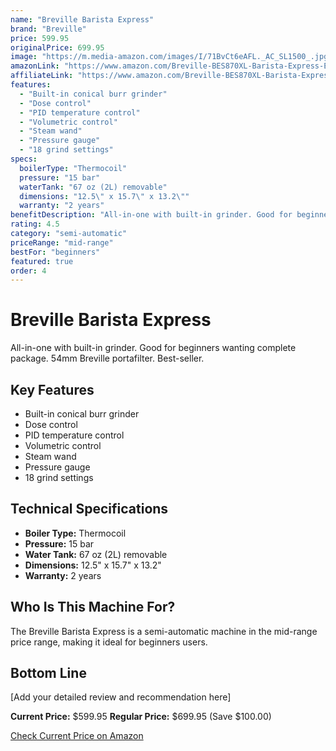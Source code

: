```yaml
---
name: "Breville Barista Express"
brand: "Breville"
price: 599.95
originalPrice: 699.95
image: "https://m.media-amazon.com/images/I/71BvCt6eAFL._AC_SL1500_.jpg"
amazonLink: "https://www.amazon.com/Breville-BES870XL-Barista-Express-Espresso/dp/B00CH9QWOU?tag=homeespressohub-20"
affiliateLink: "https://www.amazon.com/Breville-BES870XL-Barista-Express-Espresso/dp/B00CH9QWOU?tag=homeespressohub-20"
features:
  - "Built-in conical burr grinder"
  - "Dose control"
  - "PID temperature control"
  - "Volumetric control"
  - "Steam wand"
  - "Pressure gauge"
  - "18 grind settings"
specs:
  boilerType: "Thermocoil"
  pressure: "15 bar"
  waterTank: "67 oz (2L) removable"
  dimensions: "12.5\" x 15.7\" x 13.2\""
  warranty: "2 years"
benefitDescription: "All-in-one with built-in grinder. Good for beginners wanting complete package. 54mm Breville portafilter. Best-seller."
rating: 4.5
category: "semi-automatic"
priceRange: "mid-range"
bestFor: "beginners"
featured: true
order: 4
---
```


# Breville Barista Express

All-in-one with built-in grinder. Good for beginners wanting complete package. 54mm Breville portafilter. Best-seller.

## Key Features

- Built-in conical burr grinder
- Dose control
- PID temperature control
- Volumetric control
- Steam wand
- Pressure gauge
- 18 grind settings

## Technical Specifications

- **Boiler Type:** Thermocoil
- **Pressure:** 15 bar
- **Water Tank:** 67 oz (2L) removable
- **Dimensions:** 12.5" x 15.7" x 13.2"
- **Warranty:** 2 years

## Who Is This Machine For?

The Breville Barista Express is a semi-automatic machine in the mid-range price range, making it ideal for beginners users.

## Bottom Line

[Add your detailed review and recommendation here]

**Current Price:** $599.95
**Regular Price:** $699.95 (Save $100.00)

[Check Current Price on Amazon](https://www.amazon.com/Breville-BES870XL-Barista-Express-Espresso/dp/B00CH9QWOU?tag=homeespressohub-20)
